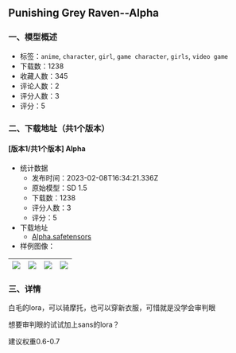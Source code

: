 ## Punishing Grey Raven--Alpha
### 一、模型概述

- 标签：`anime`, `character`, `girl`, `game character`, `girls`, `video game`
- 下载数：1238
- 收藏人数：345
- 评论人数：2
- 评分人数：3
- 评分：5

### 二、下载地址（共1个版本）

#### [版本1/共1个版本] Alpha

- 统计数据
  - 发布时间：2023-02-08T16:34:21.336Z
  - 原始模型：SD 1.5
  - 下载数：1238
  - 评分人数：3
  - 评分：5
- 下载地址
  - [Alpha.safetensors](https://civitai.com/api/download/models/8678)
- 样例图像：

| <img src="https://image.civitai.com/xG1nkqKTMzGDvpLrqFT7WA/731c8155-b1c0-4bcc-deff-9b39670fe900/width=450/82673.jpeg" /> | <img src="https://image.civitai.com/xG1nkqKTMzGDvpLrqFT7WA/6cc04307-f4cc-425b-4843-d7ae11888f00/width=450/82675.jpeg" /> | <img src="https://image.civitai.com/xG1nkqKTMzGDvpLrqFT7WA/c70052fe-e9de-4fca-abe9-d80acda6ae00/width=450/82674.jpeg" /> | <img src="https://image.civitai.com/xG1nkqKTMzGDvpLrqFT7WA/4154ed1c-aa83-46d0-e377-985737d6a200/width=450/82679.jpeg" /> |
| ---- | ---- | ---- | ---- |


### 三、详情
<p>白毛的lora，可以骑摩托，也可以穿新衣服，可惜就是没学会审判眼</p><p>想要审判眼的试试加上sans的lora？</p><p>建议权重0.6-0.7</p>